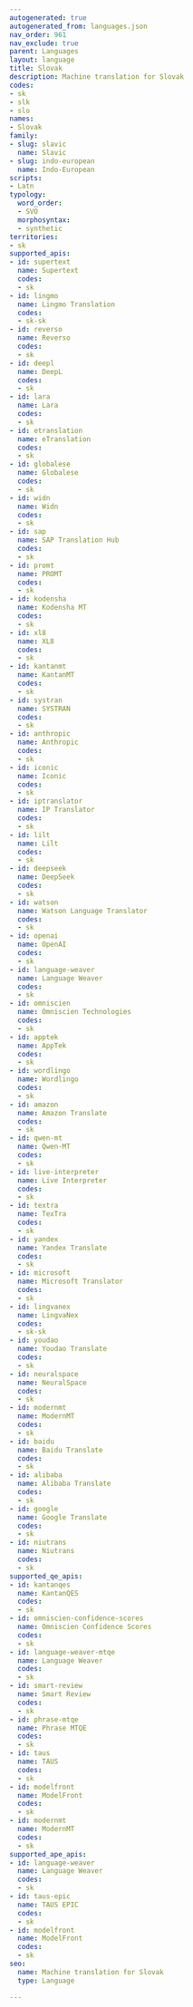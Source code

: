 ```yaml
---
autogenerated: true
autogenerated_from: languages.json
nav_order: 961
nav_exclude: true
parent: Languages
layout: language
title: Slovak
description: Machine translation for Slovak
codes:
- sk
- slk
- slo
names:
- Slovak
family:
- slug: slavic
  name: Slavic
- slug: indo-european
  name: Indo-European
scripts:
- Latn
typology:
  word_order:
  - SVO
  morphosyntax:
  - synthetic
territories:
- sk
supported_apis:
- id: supertext
  name: Supertext
  codes:
  - sk
- id: lingmo
  name: Lingmo Translation
  codes:
  - sk-sk
- id: reverso
  name: Reverso
  codes:
  - sk
- id: deepl
  name: DeepL
  codes:
  - sk
- id: lara
  name: Lara
  codes:
  - sk
- id: etranslation
  name: eTranslation
  codes:
  - sk
- id: globalese
  name: Globalese
  codes:
  - sk
- id: widn
  name: Widn
  codes:
  - sk
- id: sap
  name: SAP Translation Hub
  codes:
  - sk
- id: promt
  name: PROMT
  codes:
  - sk
- id: kodensha
  name: Kodensha MT
  codes:
  - sk
- id: xl8
  name: XL8
  codes:
  - sk
- id: kantanmt
  name: KantanMT
  codes:
  - sk
- id: systran
  name: SYSTRAN
  codes:
  - sk
- id: anthropic
  name: Anthropic
  codes:
  - sk
- id: iconic
  name: Iconic
  codes:
  - sk
- id: iptranslator
  name: IP Translator
  codes:
  - sk
- id: lilt
  name: Lilt
  codes:
  - sk
- id: deepseek
  name: DeepSeek
  codes:
  - sk
- id: watson
  name: Watson Language Translator
  codes:
  - sk
- id: openai
  name: OpenAI
  codes:
  - sk
- id: language-weaver
  name: Language Weaver
  codes:
  - sk
- id: omniscien
  name: Omniscien Technologies
  codes:
  - sk
- id: apptek
  name: AppTek
  codes:
  - sk
- id: wordlingo
  name: Wordlingo
  codes:
  - sk
- id: amazon
  name: Amazon Translate
  codes:
  - sk
- id: qwen-mt
  name: Qwen-MT
  codes:
  - sk
- id: live-interpreter
  name: Live Interpreter
  codes:
  - sk
- id: textra
  name: TexTra
  codes:
  - sk
- id: yandex
  name: Yandex Translate
  codes:
  - sk
- id: microsoft
  name: Microsoft Translator
  codes:
  - sk
- id: lingvanex
  name: LingvaNex
  codes:
  - sk-sk
- id: youdao
  name: Youdao Translate
  codes:
  - sk
- id: neuralspace
  name: NeuralSpace
  codes:
  - sk
- id: modernmt
  name: ModernMT
  codes:
  - sk
- id: baidu
  name: Baidu Translate
  codes:
  - sk
- id: alibaba
  name: Alibaba Translate
  codes:
  - sk
- id: google
  name: Google Translate
  codes:
  - sk
- id: niutrans
  name: Niutrans
  codes:
  - sk
supported_qe_apis:
- id: kantanqes
  name: KantanQES
  codes:
  - sk
- id: omniscien-confidence-scores
  name: Omniscien Confidence Scores
  codes:
  - sk
- id: language-weaver-mtqe
  name: Language Weaver
  codes:
  - sk
- id: smart-review
  name: Smart Review
  codes:
  - sk
- id: phrase-mtqe
  name: Phrase MTQE
  codes:
  - sk
- id: taus
  name: TAUS
  codes:
  - sk
- id: modelfront
  name: ModelFront
  codes:
  - sk
- id: modernmt
  name: ModernMT
  codes:
  - sk
supported_ape_apis:
- id: language-weaver
  name: Language Weaver
  codes:
  - sk
- id: taus-epic
  name: TAUS EPIC
  codes:
  - sk
- id: modelfront
  name: ModelFront
  codes:
  - sk
seo:
  name: Machine translation for Slovak
  type: Language

---
```


